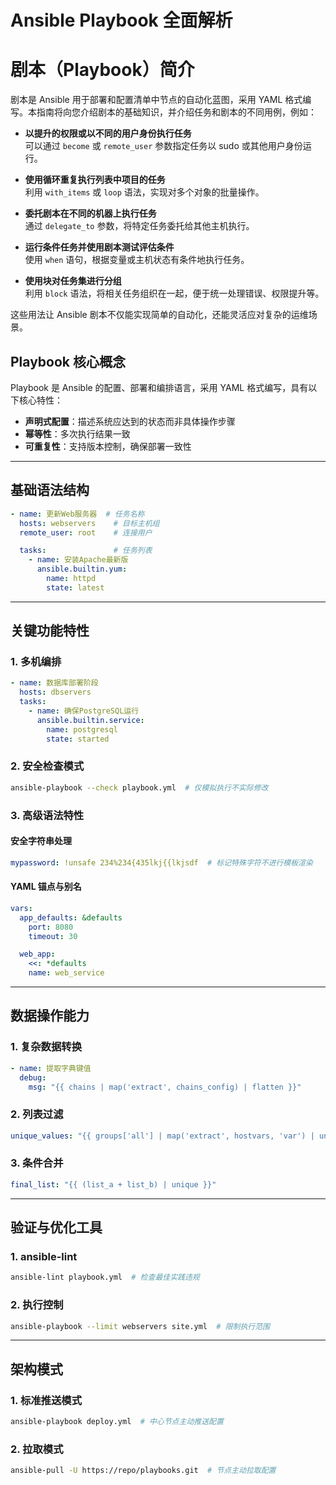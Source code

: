 # Ansible Playbook 全面解析
# 剧本（Playbook）简介

剧本是 Ansible 用于部署和配置清单中节点的自动化蓝图，采用 YAML 格式编写。本指南将向您介绍剧本的基础知识，并介绍任务和剧本的不同用例，例如：

- **以提升的权限或以不同的用户身份执行任务**  
  可以通过 `become` 或 `remote_user` 参数指定任务以 sudo 或其他用户身份运行。

- **使用循环重复执行列表中项目的任务**  
  利用 `with_items` 或 `loop` 语法，实现对多个对象的批量操作。

- **委托剧本在不同的机器上执行任务**  
  通过 `delegate_to` 参数，将特定任务委托给其他主机执行。

- **运行条件任务并使用剧本测试评估条件**  
  使用 `when` 语句，根据变量或主机状态有条件地执行任务。

- **使用块对任务集进行分组**  
  利用 `block` 语法，将相关任务组织在一起，便于统一处理错误、权限提升等。

这些用法让 Ansible 剧本不仅能实现简单的自动化，还能灵活应对复杂的运维场景。



## Playbook 核心概念

Playbook 是 Ansible 的配置、部署和编排语言，采用 YAML 格式编写，具有以下核心特性：

- **声明式配置**：描述系统应达到的状态而非具体操作步骤
- **幂等性**：多次执行结果一致
- **可重复性**：支持版本控制，确保部署一致性

---

## 基础语法结构

```yaml
- name: 更新Web服务器  # 任务名称
  hosts: webservers    # 目标主机组
  remote_user: root    # 连接用户

  tasks:               # 任务列表
    - name: 安装Apache最新版
      ansible.builtin.yum:
        name: httpd
        state: latest
```

---

## 关键功能特性

### 1. 多机编排

```yaml
- name: 数据库部署阶段
  hosts: dbservers
  tasks:
    - name: 确保PostgreSQL运行
      ansible.builtin.service:
        name: postgresql
        state: started
```

### 2. 安全检查模式

```bash
ansible-playbook --check playbook.yml  # 仅模拟执行不实际修改
```

### 3. 高级语法特性

#### 安全字符串处理

```yaml
mypassword: !unsafe 234%234{435lkj{{lkjsdf  # 标记特殊字符不进行模板渲染
```

#### YAML 锚点与别名

```yaml
vars:
  app_defaults: &defaults
    port: 8080
    timeout: 30

  web_app:
    <<: *defaults
    name: web_service
```

---

## 数据操作能力

### 1. 复杂数据转换

```yaml
- name: 提取字典键值
  debug:
    msg: "{{ chains | map('extract', chains_config) | flatten }}"
```

### 2. 列表过滤

```yaml
unique_values: "{{ groups['all'] | map('extract', hostvars, 'var') | unique }}"
```

### 3. 条件合并

```yaml
final_list: "{{ (list_a + list_b) | unique }}"
```

---

## 验证与优化工具

### 1. ansible-lint

```bash
ansible-lint playbook.yml  # 检查最佳实践违规
```

### 2. 执行控制

```bash
ansible-playbook --limit webservers site.yml  # 限制执行范围
```

---

## 架构模式

### 1. 标准推送模式

```bash
ansible-playbook deploy.yml  # 中心节点主动推送配置
```

### 2. 拉取模式

```bash
ansible-pull -U https://repo/playbooks.git  # 节点主动拉取配置
```